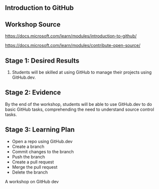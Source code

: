
## Introduction to GitHub

## Workshop Source 

https://docs.microsoft.com/learn/modules/introduction-to-github/

https://docs.microsoft.com/learn/modules/contribute-open-source/

## Stage 1: Desired Results 

1. Students will be skilled at using GitHub to manage their projects using GitHub.dev.

## Stage 2: Evidence

By the end of the workshop, students will be able to use GitHub.dev to do basic GitHub tasks, comprehending the need to understand source control tasks.

## Stage 3: Learning Plan

- Open a repo using GitHub.dev
- Create a branch
- Commit changes to the branch
- Push the branch
- Create a pull request
- Merge the pull request
- Delete the branch

A workshop on GitHub dev
